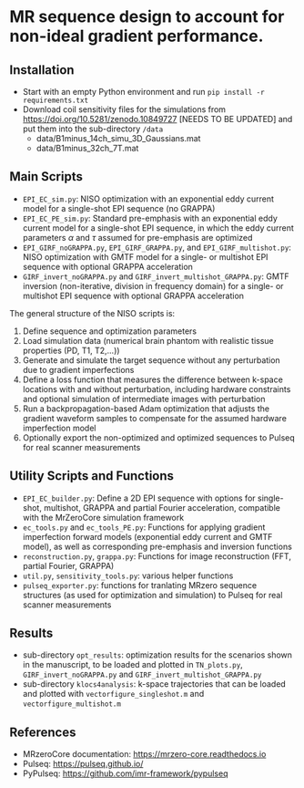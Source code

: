 # MR sequence design to account for non-ideal gradient performance.

## Installation
- Start with an empty Python environment and run ```pip install -r requirements.txt```
- Download coil sensitivity files for the simulations from https://doi.org/10.5281/zenodo.10849727 [NEEDS TO BE UPDATED] and put them into the sub-directory ```/data```
  - data/B1minus_14ch_simu_3D_Gaussians.mat
  - data/B1minus_32ch_7T.mat

## Main Scripts
- ```EPI_EC_sim.py```: NISO optimization with an exponential eddy current model for a single-shot EPI sequence (no GRAPPA)
- ```EPI_EC_PE_sim.py```: Standard pre-emphasis with an exponential eddy current model for a single-shot EPI sequence, in which the eddy current parameters $\alpha$ and $\tau$ assumed for pre-emphasis are optimized
- ```EPI_GIRF_noGRAPPA.py```, ```EPI_GIRF_GRAPPA.py```, and ```EPI_GIRF_multishot.py```: NISO optimization with GMTF model for a single- or multishot EPI sequence with optional GRAPPA acceleration
- ```GIRF_invert_noGRAPPA.py``` and ```GIRF_invert_multishot_GRAPPA.py```: GMTF inversion (non-iterative, division in frequency domain) for a single- or multishot EPI sequence with optional GRAPPA acceleration

The general structure of the NISO scripts is:
1. Define sequence and optimization parameters
2. Load simulation data (numerical brain phantom with realistic tissue properties (PD, T1, T2,...))
3. Generate and simulate the target sequence without any perturbation due to gradient imperfections
4. Define a loss function that measures the difference between k-space locations with and without perturbation, including hardware constraints and optional simulation of intermediate images with perturbation
5. Run a backpropagation-based Adam optimization that adjusts the gradient waveform samples to compensate for the assumed hardware imperfection model
6. Optionally export the non-optimized and optimized sequences to Pulseq for real scanner measurements

## Utility Scripts and Functions
- ```EPI_EC_builder.py```: Define a 2D EPI sequence with options for single-shot, multishot, GRAPPA and partial Fourier acceleration, compatible with the MrZeroCore simulation framework
- ```ec_tools.py``` and ```ec_tools_PE.py```: Functions for applying gradient imperfection forward models (exponential eddy current and GMTF model), as well as corresponding pre-emphasis and inversion functions
- ```reconstruction.py```, ```grappa.py```: Functions for image reconstruction (FFT, partial Fourier, GRAPPA)
- ```util.py```, ```sensitivity_tools.py```: various helper functions
- ```pulseq_exporter.py```: functions for tranlating MRzero sequence structures (as used for optimization and simulation) to Pulseq for real scanner measurements

## Results
- sub-directory ```opt_results```: optimization results for the scenarios shown in the manuscript, to be loaded and plotted in ```TN_plots.py```, ```GIRF_invert_noGRAPPA.py``` and ```GIRF_invert_multishot_GRAPPA.py``` 
- sub-directory ```klocs4analysis```: k-space trajectories that can be loaded and plotted with ```vectorfigure_singleshot.m``` and ```vectorfigure_multishot.m``` 

## References
- MRzeroCore documentation: https://mrzero-core.readthedocs.io
- Pulseq: https://pulseq.github.io/
- PyPulseq: https://github.com/imr-framework/pypulseq
